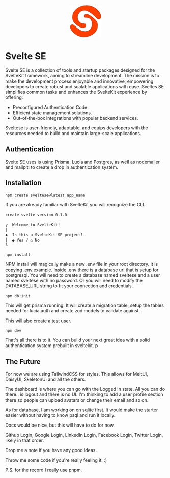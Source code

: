 <p align="center" width="100%">
    <img width="20%" src="./profile/logo.svg"> 
</p>

# Svelte SE

Svelte SE is a collection of tools and startup packages designed for the SvelteKit framework, aiming to streamline development. The mission is to make the development process enjoyable and innovative, empowering developers to create robust and scalable applications with ease. Sveltes SE simplifies common tasks and enhances the SvelteKit experience by offering:

- Preconfigured Authentication Code
- Efficient state management solutions.
- Out-of-the-box integrations with popular backend services.

Sveltese is user-friendly, adaptable, and equips developers with the resources needed to build and maintain large-scale applications.


## Authentication

Svelte SE uses is using Prisma, Lucia and Postgres, as well as nodemailer and mailpit, to create a drop in authentication system.


## Installation

```
npm create sveltese@latest app_name
```
If you are already familiar with SvelteKit you will recognize the CLI.

```
create-svelte version 0.1.0

┌  Welcome to SvelteKit!
│
◆  Is this a SvelteKit SE project?
│  ● Yes / ○ No
└
```

```
npm install
```

NPM install will magically make a new .env file in your root directory.  It is copying .env.example.  Inside .env there is a database url that is setup for postgresql.  You will need to create a database named sveltese and a user named sveltese with no password.  Or you will need to modify the DATABASE_URL string to fit your connection and credentials.

```
npm db:init
```
This will get prisma running.  It will create a migration table, setup the tables needed for lucia auth and create zod models to validate against.

This will also create a test user.

```
npm dev
```

That's all there is to it.  You can build your next great idea with a solid authentication system prebuilt in sveltekit.  p



## The Future

For now we are using TailwindCSS for styles.  This allows for MeltUI, DaisyUI, SkeletonUI and all the others.  

The dashboard is where you can go with the Logged in state.  All you can do there.. is logout and there is no UI.  I'm thinking to add a user profile section there so people can upload avatars or change their email and so on.  

As for database, I am working on on sqlite first.  It would make the starter easier without having to know psql and run it locally.

Docs would be nice, but this will have to do for now.  

Github Login, Google Login, LinkedIn Login, Facebook Login, Twitter Login, likely in that order.   

Drop me a note if you have any good ideas. 

Throw me some code if you're really feeling it.  :)

P.S. for the record I really use pnpm.




